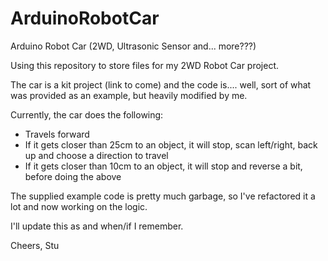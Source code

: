 # ArduinoRobotCar
Arduino Robot Car (2WD, Ultrasonic Sensor and... more???)

Using this repository to store files for my 2WD Robot Car project.

The car is a kit project (link to come) and the code is.... well, sort of what was provided as an example, but heavily modified by me.

Currently, the car does the following:

- Travels forward
- If it gets closer than 25cm to an object, it will stop, scan left/right, back up and choose a direction to travel
- If it gets closer than 10cm to an object, it will stop and reverse a bit, before doing the above

The supplied example code is pretty much garbage, so I've refactored it a lot and now working on the logic.

I'll update this as and when/if I remember.

Cheers,
Stu